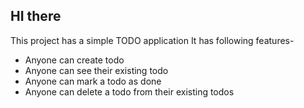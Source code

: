 ## HI there

This project has a simple TODO application
It has following features-

- Anyone can create todo
- Anyone can see their existing todo
- Anyone can mark a todo as done
- Anyone can delete a todo from their existing todos